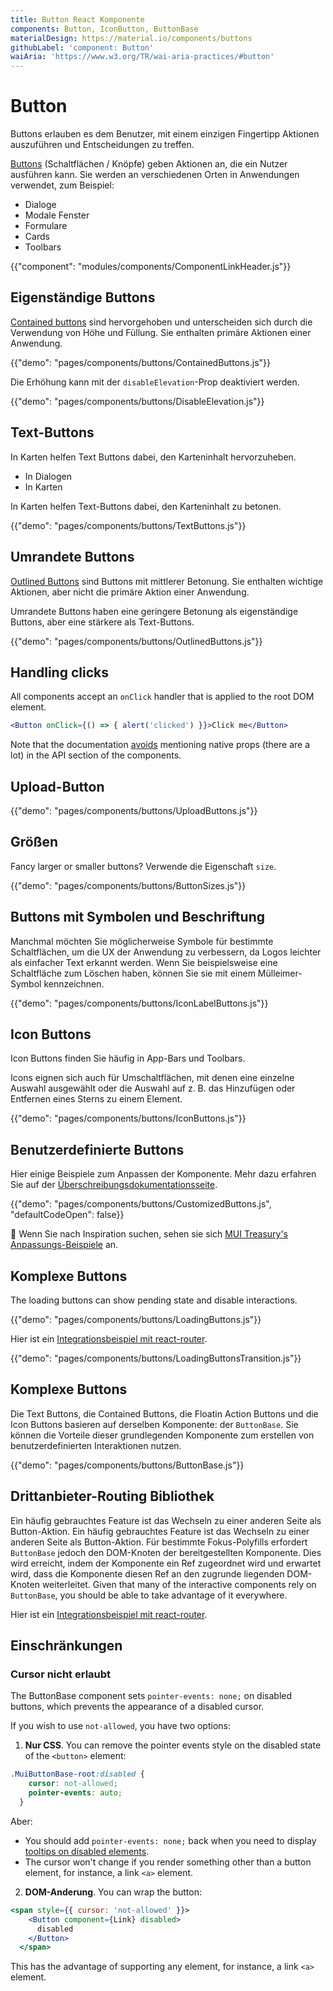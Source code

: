 ```yaml
---
title: Button React Komponente
components: Button, IconButton, ButtonBase
materialDesign: https://material.io/components/buttons
githubLabel: 'component: Button'
waiAria: 'https://www.w3.org/TR/wai-aria-practices/#button'
---
```


# Button

<p class="description">Buttons erlauben es dem Benutzer, mit einem einzigen Fingertipp Aktionen auszuführen und Entscheidungen zu treffen.</p>

[Buttons](https://material.io/design/components/buttons.html) (Schaltflächen / Knöpfe) geben Aktionen an, die ein Nutzer ausführen kann. Sie werden an verschiedenen Orten in Anwendungen verwendet, zum Beispiel:

- Dialoge
- Modale Fenster
- Formulare
- Cards
- Toolbars

{{"component": "modules/components/ComponentLinkHeader.js"}}

## Eigenständige Buttons

[Contained buttons](https://material.io/design/components/buttons.html#contained-button) sind hervorgehoben und unterscheiden sich durch die Verwendung von Höhe und Füllung. Sie enthalten primäre Aktionen einer Anwendung.

{{"demo": "pages/components/buttons/ContainedButtons.js"}}

Die Erhöhung kann mit der `disableElevation`-Prop deaktiviert werden.

{{"demo": "pages/components/buttons/DisableElevation.js"}}

## Text-Buttons

In Karten helfen Text Buttons dabei, den Karteninhalt hervorzuheben.

- In Dialogen
- In Karten

In Karten helfen Text-Buttons dabei, den Karteninhalt zu betonen.

{{"demo": "pages/components/buttons/TextButtons.js"}}

## Umrandete Buttons

[Outlined Buttons](https://material.io/design/components/buttons.html#outlined-button) sind Buttons mit mittlerer Betonung. Sie enthalten wichtige Aktionen, aber nicht die primäre Aktion einer Anwendung.

Umrandete Buttons haben eine geringere Betonung als eigenständige Buttons, aber eine stärkere als Text-Buttons.

{{"demo": "pages/components/buttons/OutlinedButtons.js"}}

## Handling clicks

All components accept an `onClick` handler that is applied to the root DOM element.

```jsx
<Button onClick={() => { alert('clicked') }}>Click me</Button>
```

Note that the documentation [avoids](/guides/api/#native-properties) mentioning native props (there are a lot) in the API section of the components.

## Upload-Button

{{"demo": "pages/components/buttons/UploadButtons.js"}}

## Größen

Fancy larger or smaller buttons? Verwende die Eigenschaft `size`.

{{"demo": "pages/components/buttons/ButtonSizes.js"}}

## Buttons mit Symbolen und Beschriftung

Manchmal möchten Sie möglicherweise Symbole für bestimmte Schaltflächen, um die UX der Anwendung zu verbessern, da Logos leichter als einfacher Text erkannt werden. Wenn Sie beispielsweise eine Schaltfläche zum Löschen haben, können Sie sie mit einem Mülleimer-Symbol kennzeichnen.

{{"demo": "pages/components/buttons/IconLabelButtons.js"}}

## Icon Buttons

Icon Buttons finden Sie häufig in App-Bars und Toolbars.

Icons eignen sich auch für Umschaltflächen, mit denen eine einzelne Auswahl ausgewählt oder die Auswahl auf z. B. das Hinzufügen oder Entfernen eines Sterns zu einem Element.

{{"demo": "pages/components/buttons/IconButtons.js"}}

## Benutzerdefinierte Buttons

Hier einige Beispiele zum Anpassen der Komponente. Mehr dazu erfahren Sie auf der [Überschreibungsdokumentationsseite](/customization/components/).

{{"demo": "pages/components/buttons/CustomizedButtons.js", "defaultCodeOpen": false}}

🎨 Wenn Sie nach Inspiration suchen, sehen sie sich [MUI Treasury's Anpassungs-Beispiele](https://mui-treasury.com/styles/button) an.

## Komplexe Buttons

The loading buttons can show pending state and disable interactions.

{{"demo": "pages/components/buttons/LoadingButtons.js"}}

Hier ist ein [Integrationsbeispiel mit react-router](/guides/composition/#button).

{{"demo": "pages/components/buttons/LoadingButtonsTransition.js"}}

## Komplexe Buttons

Die Text Buttons, die Contained Buttons, die Floatin Action Buttons und die Icon Buttons basieren auf derselben Komponente: der `ButtonBase`. Sie können die Vorteile dieser grundlegenden Komponente zum erstellen von benutzerdefinierten Interaktionen nutzen.

{{"demo": "pages/components/buttons/ButtonBase.js"}}

## Drittanbieter-Routing Bibliothek

Ein häufig gebrauchtes Feature ist das Wechseln zu einer anderen Seite als Button-Aktion. Ein häufig gebrauchtes Feature ist das Wechseln zu einer anderen Seite als Button-Aktion. Für bestimmte Fokus-Polyfills erfordert `ButtonBase` jedoch den DOM-Knoten der bereitgestellten Komponente. Dies wird erreicht, indem der Komponente ein Ref zugeordnet wird und erwartet wird, dass die Komponente diesen Ref an den zugrunde liegenden DOM-Knoten weiterleitet. Given that many of the interactive components rely on `ButtonBase`, you should be able to take advantage of it everywhere.

Hier ist ein [Integrationsbeispiel mit react-router](/guides/composition/#button).

## Einschränkungen

### Cursor nicht erlaubt

The ButtonBase component sets `pointer-events: none;` on disabled buttons, which prevents the appearance of a disabled cursor.

If you wish to use `not-allowed`, you have two options:

1. **Nur CSS**. You can remove the pointer events style on the disabled state of the `<button>` element:

```css
.MuiButtonBase-root:disabled {
    cursor: not-allowed;
    pointer-events: auto;
  }
```

Aber:

- You should add `pointer-events: none;` back when you need to display [tooltips on disabled elements](/components/tooltips/#disabled-elements).
- The cursor won't change if you render something other than a button element, for instance, a link `<a>` element.

2. **DOM-Anderung**. You can wrap the button:

```jsx
<span style={{ cursor: 'not-allowed' }}>
    <Button component={Link} disabled>
      disabled
    </Button>
  </span>
```

This has the advantage of supporting any element, for instance, a link `<a>` element.
